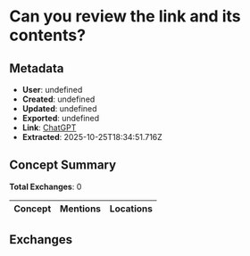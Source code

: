 # Can you review the link and its contents?

## Metadata

- **User**: undefined
- **Created**: undefined
- **Updated**: undefined
- **Exported**: undefined
- **Link**: [ChatGPT](undefined)
- **Extracted**: 2025-10-25T18:34:51.716Z

## Concept Summary

**Total Exchanges**: 0

| Concept | Mentions | Locations |
|---------|----------|----------|

## Exchanges

